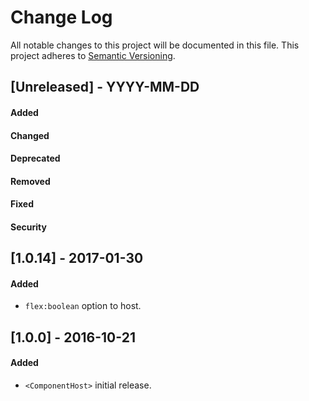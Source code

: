 # Change Log
All notable changes to this project will be documented in this file.
This project adheres to [Semantic Versioning](http://semver.org/).


## [Unreleased] - YYYY-MM-DD
#### Added
#### Changed
#### Deprecated
#### Removed
#### Fixed
#### Security


## [1.0.14] - 2017-01-30
#### Added
- `flex:boolean` option to host.


## [1.0.0] - 2016-10-21
#### Added
- `<ComponentHost>` initial release.
